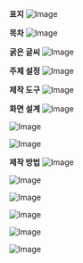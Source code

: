 
**표지**
![Image](https://github.com/user-attachments/assets/ac6b93aa-bc28-439d-94c1-b47fe6deece6)

**목차**
![Image](https://github.com/user-attachments/assets/f5d62140-6ee4-4154-8c8b-808bef40e599)

**굵은 글씨**
![Image](https://github.com/user-attachments/assets/9446dd0e-7e76-4d92-a629-c09fdd12b9ae)

**주제 설정**
![Image](https://github.com/user-attachments/assets/f5ce64b5-2324-4faa-a210-da8cfe066bbd)

**제작 도구**
![Image](https://github.com/user-attachments/assets/bbcc8d1b-b741-431c-bd40-e1b1115e5188)

**화면 설계**
![Image](https://github.com/user-attachments/assets/9d06bcc3-88f0-4fc8-9bc4-fa7b0639a4fc)

![Image](https://github.com/user-attachments/assets/aed4359f-acd9-4ef9-9527-3511ce94181e)

![Image](https://github.com/user-attachments/assets/ba5269f6-8403-4e52-987b-00386d51c4ca)

**제작 방법**
![Image](https://github.com/user-attachments/assets/aa1299f6-547d-49d3-a339-8d115f75113c)

![Image](https://github.com/user-attachments/assets/9f795988-79e9-4dbe-899c-b557d9811880)

![Image](https://github.com/user-attachments/assets/ff27fb15-f9eb-4c5f-8417-ddcf975b2b08)

![Image](https://github.com/user-attachments/assets/980045e2-beee-444c-959d-46cd4bcfd4a4)

![Image](https://github.com/user-attachments/assets/2cc96e40-5dd8-402d-922a-d809bba8c95a)

![Image](https://github.com/user-attachments/assets/e20a4967-a1a1-4183-9b6a-b748af21bc2a)
